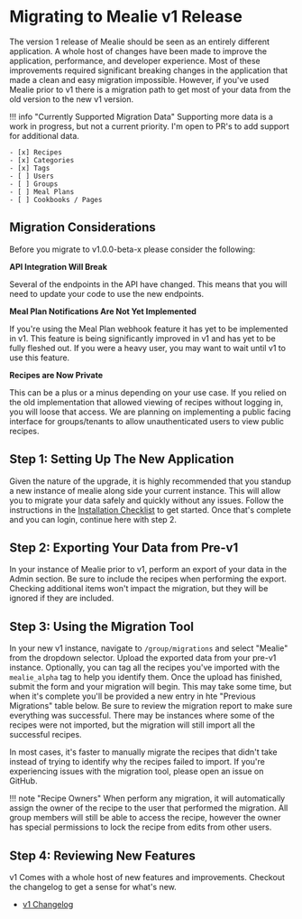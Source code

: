 # Migrating to Mealie v1 Release

The version 1 release of Mealie should be seen as an entirely different application. A whole host of changes have been made to improve the application, performance, and developer experience. Most of these improvements required significant breaking changes in the application that made a clean and easy migration impossible. However, if you've used Mealie prior to v1 there is a migration path to get most of your data from the old version to the new v1 version.

!!! info "Currently Supported Migration Data"
    Supporting more data is a work in progress, but not a current priority. I'm open to PR's to add support for additional data.

    - [x] Recipes
    - [x] Categories
    - [x] Tags
    - [ ] Users
    - [ ] Groups
    - [ ] Meal Plans
    - [ ] Cookbooks / Pages


## Migration Considerations

Before you migrate to v1.0.0-beta-x please consider the following:

**API Integration Will Break**

Several of the endpoints in the API have changed. This means that you will need to update your code to use the new endpoints.

**Meal Plan Notifications Are Not Yet Implemented**

If you're using the Meal Plan webhook feature it has yet to be implemented in v1. This feature is being significantly improved in v1 and has yet to be fully fleshed out. If you were a heavy user, you may want to wait until v1 to use this feature.

**Recipes are Now Private**

This can be a plus or a minus depending on your use case. If you relied on the old implementation that allowed viewing of recipes without logging in, you will loose that access. We are planning on implementing a public facing interface for groups/tenants to allow unauthenticated users to view public recipes.


## Step 1: Setting Up The New Application

Given the nature of the upgrade, it is highly recommended that you standup a new instance of mealie along side your current instance. This will allow you to migrate your data safely and quickly without any issues. Follow the instructions in the [Installation Checklist](../getting-started/installation/installation-checklist.md) to get started. Once that's complete and you can login, continue here with step 2.

## Step 2: Exporting Your Data from Pre-v1

In your instance of Mealie prior to v1, perform an export of your data in the Admin section. Be sure to include the recipes when performing the export. Checking additional items won't impact the migration, but they will be ignored if they are included.


## Step 3: Using the Migration Tool

In your new v1 instance, navigate to `/group/migrations` and select "Mealie" from the dropdown selector. Upload the exported data from your pre-v1 instance. Optionally, you can tag all the recipes you've imported with the `mealie_alpha` tag to help you identify them. Once the upload has finished, submit the form and your migration will begin. This may take some time, but when it's complete you'll be provided a new entry in hte "Previous Migrations" table below. Be sure to review the migration report to make sure everything was successful. There may be instances where some of the recipes were not imported, but the migration will still import all the successful recipes.

In most cases, it's faster to manually migrate the recipes that didn't take instead of trying to identify why the recipes failed to import. If you're experiencing issues with the migration tool, please open an issue on GitHub.

!!! note "Recipe Owners"
    When perform any migration, it will automatically assign the owner of the recipe to the user that performed the migration. All group members will still be able to access the recipe, however the owner has special permissions to lock the recipe from edits from other users.


## Step 4: Reviewing New Features

v1 Comes with a whole host of new features and improvements. Checkout the changelog to get a sense for what's new.

- [v1 Changelog](../../changelog/v1.0.0.md)
